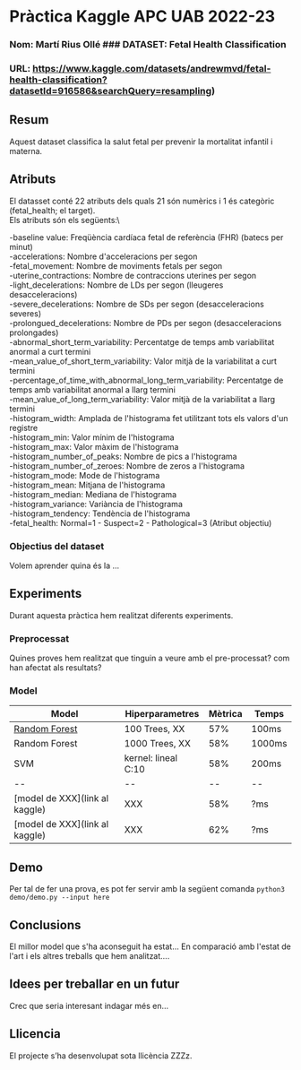 # Pràctica Kaggle APC UAB 2022-23
### Nom: Martí Rius Ollé ### DATASET: Fetal Health Classification
### URL: https://www.kaggle.com/datasets/andrewmvd/fetal-health-classification?datasetId=916586&searchQuery=resampling)
## Resum
Aquest dataset classifica la salut fetal per prevenir la mortalitat infantil i materna.
## Atributs
El datasset conté 22 atributs dels quals 21 són numèrics i 1 és categòric (fetal_health; el target).\
Els atributs són els següents:\

-baseline value: Freqüència cardíaca fetal de referència (FHR) (batecs per minut)\
-accelerations: Nombre d'acceleracions per segon\
-fetal_movement: Nombre de moviments fetals per segon\
-uterine_contractions: Nombre de contraccions uterines per segon\
-light_decelerations: Nombre de LDs per segon (lleugeres desacceleracions)\
-severe_decelerations: Nombre de SDs per segon (desacceleracions severes)\
-prolongued_decelerations: Nombre de PDs per segon (desacceleracions prolongades)\
-abnormal_short_term_variability: Percentatge de temps amb variabilitat anormal a curt termini\
-mean_value_of_short_term_variability: Valor mitjà de la variabilitat a curt termini\
-percentage_of_time_with_abnormal_long_term_variability: Percentatge de temps amb variabilitat anormal a llarg termini\
-mean_value_of_long_term_variability: Valor mitjà de la variabilitat a llarg termini\
-histogram_width: Amplada de l'histograma fet utilitzant tots els valors d'un registre\
-histogram_min: Valor mínim de l'histograma\
-histogram_max: Valor màxim de l'histograma\
-histogram_number_of_peaks: Nombre de pics a l'histograma\
-histogram_number_of_zeroes: Nombre de zeros a l'histograma\
-histogram_mode: Mode de l'histograma\
-histogram_mean: Mitjana de l'histograma\
-histogram_median: Mediana de l'histograma\
-histogram_variance: Variància de l'histograma\
-histogram_tendency: Tendència de l'histograma\
-fetal_health: Normal=1 - Suspect=2 - Pathological=3 (Atribut objectiu)
### Objectius del dataset
Volem aprender quina és la ...
## Experiments
Durant aquesta pràctica hem realitzat diferents experiments.
### Preprocessat
Quines proves hem realitzat que tinguin a veure amb el pre-processat? com han afectat als resultats?
### Model
| Model | Hiperparametres | Mètrica | Temps |
| -- | -- | -- | -- |
| [Random Forest](link) | 100 Trees, XX | 57% | 100ms |
| Random Forest | 1000 Trees, XX | 58% | 1000ms |
| SVM | kernel: lineal C:10 | 58% | 200ms |
| -- | -- | -- | -- |
| [model de XXX](link al kaggle) | XXX | 58% | ?ms |
| [model de XXX](link al kaggle) | XXX | 62% | ?ms |
## Demo
Per tal de fer una prova, es pot fer servir amb la següent comanda
``` python3 demo/demo.py --input here ```
## Conclusions
El millor model que s'ha aconseguit ha estat...
En comparació amb l'estat de l'art i els altres treballs que hem analitzat....
## Idees per treballar en un futur
Crec que seria interesant indagar més en...
## Llicencia
El projecte s’ha desenvolupat sota llicència ZZZz.
